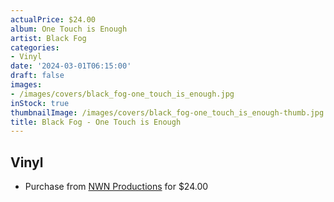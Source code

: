 ```yaml
---
actualPrice: $24.00
album: One Touch is Enough
artist: Black Fog
categories:
- Vinyl
date: '2024-03-01T06:15:00'
draft: false
images:
- /images/covers/black_fog-one_touch_is_enough.jpg
inStock: true
thumbnailImage: /images/covers/black_fog-one_touch_is_enough-thumb.jpg
title: Black Fog - One Touch is Enough
---
```


## Vinyl
* Purchase from [NWN Productions](http://shop.nwnprod.com/index.php?route=product/product&path=75&product_id=40009&sort=pd.name&order=ASC) for $24.00
